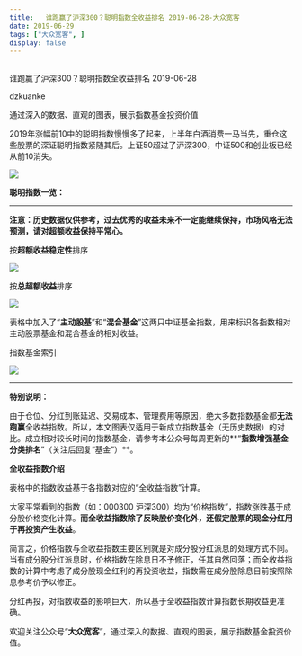 ```yaml
---
title:   谁跑赢了沪深300？聪明指数全收益排名 2019-06-28-大众宽客
date: 2019-06-29
tags: ["大众宽客", ]
display: false
---
```



## 



谁跑赢了沪深300？聪明指数全收益排名 2019-06-28




dzkuanke




通过深入的数据、直观的图表，展示指数基金投资价值




2019年涨幅前10中的聪明指数慢慢多了起来，上半年白酒消费一马当先，重仓这些股票的深证聪明指数紧随其后。上证50超过了沪深300，中证500和创业板已经从前10消失。

<img class="rich_pages" data-ratio="0.5536842105263158" data-s="300,640" src="https://mmbiz.qpic.cn/mmbiz_png/PKw3FQPmhIiasGgZFpbfiaaeLApjDASjz1PJMN02XUCER2Muu0bvZt95YibHiczuyEUw1avibMgEVMEKGmDBu5VUYyg/640?wx_fmt=png" data-type="png" data-w="950" style="">



**聪明指数一览：**

****

**注意：历史数据仅供参考，过去优秀的收益未来不一定能继续保持，市场风格无法预测，请对超额收益保持平常心。**



按**超额收益稳定性**排序

<img class="rich_pages" data-ratio="1.595435684647303" data-s="300,640" src="https://mmbiz.qpic.cn/mmbiz_png/PKw3FQPmhIiasGgZFpbfiaaeLApjDASjz1aCCFyicPqIKXmREY63CeFiaJTuRV3JPZqeMx00wZm9X7W4rDb5DOl0tQ/640?wx_fmt=png" data-type="png" data-w="964" style="">



按**总超额收益**排序

<img class="rich_pages" data-ratio="1.5942028985507246" data-s="300,640" src="https://mmbiz.qpic.cn/mmbiz_png/PKw3FQPmhIiasGgZFpbfiaaeLApjDASjz1Gd6D5IibRBiaUcqRxPib6Hr1ucaj77wkLn58hHeY0RZFQyYa6th7wdfrA/640?wx_fmt=png" data-type="png" data-w="966" style="">



表格中加入了“**主动股基**”和“**混合基金**”这两只中证基金指数，用来标识各指数相对主动股票基金和混合基金的相对收益。





指数基金索引

<img class="rich_pages" data-ratio="1.6285714285714286" data-s="300,640" src="https://mmbiz.qpic.cn/mmbiz_png/PKw3FQPmhIiaQUcjlcJulN6aouzkTdELBiamZwFIkN5iasZqPbKJicZ8AFzC1jrMSLdicXGYEPjdy14dOsrAsX6fWNw/640?wx_fmt=png" data-type="png" data-w="770" style=""/>

****



**特别说明：**



由于仓位、分红到账延迟、交易成本、管理费用等原因，绝大多数指数基金都**无法跑赢**全收益指数。所以，本文图表仅适用于新成立指数基金（无历史数据）的对比。成立相对较长时间的指数基金，请参考本公众号每周更新的**“****指数增强基金分类排名****”（关注后回复“基金”）**。



**全收益指数介绍**



表格中的指数收益基于各指数对应的“全收益指数”计算。



大家平常看到的指数（如：000300 沪深300）均为“价格指数”，指数涨跌基于成分股价格变化计算。**而全收益指数除了反映股价变化外，还假定股票的现金分红用于再投资产生收益**。



简言之，价格指数与全收益指数主要区别就是对成分股分红派息的处理方式不同。当有成分股分红派息时，价格指数在除息日不予修正，任其自然回落；而全收益指数的计算中考虑了成分股现金红利的再投资收益，指数需在成分股除息日前按照除息参考价予以修正。



分红再投，对指数收益的影响巨大，所以基于全收益指数计算指数长期收益更准确。





欢迎关注公众号“**大众宽客**”，通过深入的数据、直观的图表，展示指数基金投资价值。